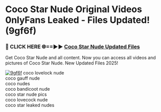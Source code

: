 # Coco Star Nude Original Videos 0nlyFans Leaked - Files Updated! (9gf6f)

<h3>🔴 CLICK HERE 🌐==►► <a href="https://tinyurl.com/yrmya6cz" rel="nofollow">Coco Star Nude Updated Files</a></h3>

Get Coco Star Nude and all content. Now you can access all videos and pictures of Coco Star Nude. New Updated Files 2025!

[![9gf6f](https://i.imgur.com/FMdXYCs.gif)](https://tinyurl.com/yrmya6cz)
coco lovelock nude<br>
coco gauff nude<br>
coco nudes<br>
coco bandicoot nude<br>
coco star nude pics<br>
coco lovecock nude<br>
coco star leaked nudes